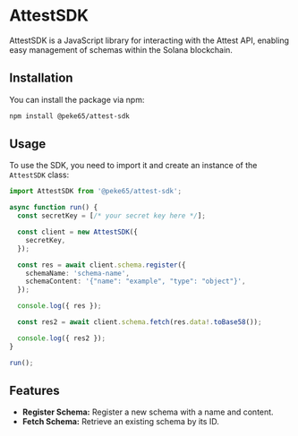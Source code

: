 # AttestSDK

AttestSDK is a JavaScript library for interacting with the Attest API, enabling easy management of schemas within the Solana blockchain.

## Installation

You can install the package via npm:

```bash
npm install @peke65/attest-sdk
```



## Usage

To use the SDK, you need to import it and create an instance of the `AttestSDK` class:

```ts
import AttestSDK from '@peke65/attest-sdk';

async function run() {
  const secretKey = [/* your secret key here */];

  const client = new AttestSDK({
    secretKey,
  });

  const res = await client.schema.register({
    schemaName: 'schema-name',
    schemaContent: '{"name": "example", "type": "object"}',
  });

  console.log({ res });

  const res2 = await client.schema.fetch(res.data!.toBase58());

  console.log({ res2 });
}

run();

```

## Features
- **Register Schema:** Register a new schema with a name and content.
- **Fetch Schema:** Retrieve an existing schema by its ID.


